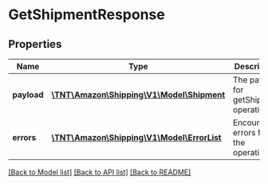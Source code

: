 # GetShipmentResponse

## Properties
Name | Type | Description | Notes
------------ | ------------- | ------------- | -------------
**payload** | [**\TNT\Amazon\Shipping\V1\Model\Shipment**](Shipment.md) | The payload for getShipment operation | [optional] 
**errors** | [**\TNT\Amazon\Shipping\V1\Model\ErrorList**](ErrorList.md) | Encountered errors for the operation. | [optional] 

[[Back to Model list]](../README.md#documentation-for-models) [[Back to API list]](../README.md#documentation-for-api-endpoints) [[Back to README]](../README.md)


